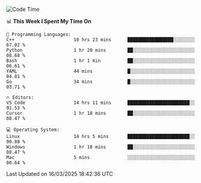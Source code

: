 
<!--START_SECTION:waka-->
![Code Time](http://img.shields.io/badge/Code%20Time-3%2C198%20hrs%2024%20mins-blue)

📊 **This Week I Spent My Time On** 

```text
💬 Programming Languages: 
C++                      10 hrs 23 mins      █████████████████░░░░░░░░   67.02 % 
Python                   1 hr 20 mins        ██░░░░░░░░░░░░░░░░░░░░░░░   08.68 % 
Bash                     1 hr 1 min          ██░░░░░░░░░░░░░░░░░░░░░░░   06.61 % 
YAML                     44 mins             █░░░░░░░░░░░░░░░░░░░░░░░░   04.81 % 
Go                       34 mins             █░░░░░░░░░░░░░░░░░░░░░░░░   03.71 % 

🔥 Editors: 
VS Code                  14 hrs 11 mins      ███████████████████████░░   91.53 % 
Cursor                   1 hr 18 mins        ██░░░░░░░░░░░░░░░░░░░░░░░   08.47 % 

💻 Operating System: 
Linux                    14 hrs 5 mins       ███████████████████████░░   90.88 % 
Windows                  1 hr 18 mins        ██░░░░░░░░░░░░░░░░░░░░░░░   08.47 % 
Mac                      5 mins              ░░░░░░░░░░░░░░░░░░░░░░░░░   00.64 % 
```


 Last Updated on 16/03/2025 18:42:36 UTC
<!--END_SECTION:waka-->

